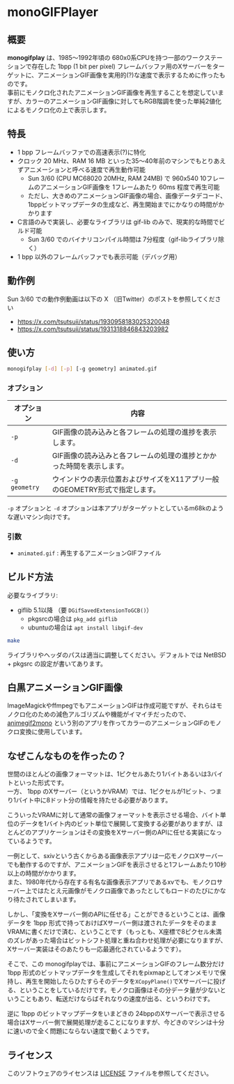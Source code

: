 # monoGIFPlayer

## 概要

**monogifplay** は、1985〜1992年頃の 680x0系CPUを持つ一部のワークステーションで存在した 1bpp (1 bit per pixel) フレームバッファ用のXサーバーをターゲットに、アニメーションGIF画像を実用的(?)な速度で表示するために作ったものです。  
事前にモノクロ化されたアニメーションGIF画像を再生することを想定していますが、カラーのアニメーションGIF画像に対してもRGB階調を使った単純2値化によるモノクロ化の上で表示します。

## 特長

- 1 bpp フレームバッファでの高速表示(?)に特化
- クロック 20 MHz、RAM 16 MB といった35〜40年前のマシンでもとりあえずアニメーションと呼べる速度で再生動作可能
  - Sun 3/60 (CPU MC68020 20MHz, RAM 24MB) で 960x540 10フレームのアニメーションGIF画像を 1フレームあたり 60ms 程度で再生可能
  - ただし、大きめのアニメーションGIF画像の場合、画像データデコード、 1bppビットマップデータの生成など、再生開始までにかなりの時間がかかります
- C言語のみで実装し、必要なライブラリは gif-lib のみで、現実的な時間でビルド可能
  - Sun 3/60 でのバイナリコンパイル時間は 7分程度（gif-libライブラリ除く）
- 1 bpp 以外のフレームバッファでも表示可能（デバッグ用）

## 動作例

Sun 3/60 での動作例動画は以下の X （旧Twitter）のポストを参照してください
- https://x.com/tsutsuii/status/1930958183025320048
- https://x.com/tsutsuii/status/1931318846843203982

## 使い方

```sh
monogifplay [-d] [-p] [-g geometry] animated.gif
```

### オプション

| オプション    | 内容 |
|---------------|------|
| `-p`	        | GIF画像の読み込みと各フレームの処理の進捗を表示します。 |
| `-d`          | GIF画像の読み込みと各フレームの処理の進捗とかかった時間を表示します。 |
| `-g geometry` | ウインドウの表示位置およびサイズをX11アプリ一般のGEOMETRY形式で指定します。 |

`-p` オプションと `-d` オプションは本アプリがターゲットとしているm68kのような遅いマシン向けです。

### 引数

- `animated.gif`  : 再生するアニメーションGIFファイル

## ビルド方法

必要なライブラリ:

- giflib 5.1以降 （要 `DGifSavedExtensionToGCB()`）
  - pkgsrcの場合は `pkg_add giflib`
  - ubuntuの場合は `apt install libgif-dev`

```sh
make
```
ライブラリやヘッダのパスは適当に調整してください。デフォルトでは NetBSD + pkgsrc の設定が書いてあります。

## 白黒アニメーションGIF画像

ImageMagickやffmpegでもアニメーションGIFは作成可能ですが、それらはモノクロ化のための減色アルゴリズムや機能がイマイチだったので、 [animegif2mono](https://github.com/tsutsui/animegif2mono) という別のアプリを作ってカラーのアニメーションGIFのモノクロ変換に使用しています。

## なぜこんなものを作ったの？

世間のほとんどの画像フォーマットは、1ピクセルあたり1バイトあるいは3バイトといった形式です。  
一方、 1bpp のXサーバー（というかVRAM）では、1ピクセルが1ビット、つまり1バイト中に8ドット分の情報を持たせる必要があります。

こういったVRAMに対して通常の画像フォーマットを表示させる場合、バイト単位のデータを1バイト内のビット単位で展開して変換する必要がありますが、ほとんどのアプリケーションはその変換をXサーバー側のAPIに任せる実装になっているようです。

一例として、sxivという古くからある画像表示アプリは一応モノクロXサーバーでも動作するのですが、アニメーションGIFを表示させると1フレームあたり10秒以上の時間がかかります。  
また、1980年代から存在する有名な画像表示アプリであるxvでも、モノクロサーバー上ではたとえ元画像がモノクロ画像であったとしてもロードのたびにかなり待たされてしまいます。

しかし、「変換をXサーバー側のAPIに任せる」ことができるということは、画像データを 1bpp 形式で持っておけばXサーバー側は渡されたデータをそのままVRAMに書くだけで済む、ということです（もっとも、X座標で8ピクセル未満のズレがあった場合はビットシフト処理と重ね合わせ処理が必要になりますが、Xサーバー実装はそのあたりも一応最適化されているようです）。

そこで、この monogifplayでは、事前にアニメーションGIFのフレーム数分だけ 1bpp 形式のビットマップデータを生成してそれをpixmapとしてオンメモリで保持し、再生を開始したらひたすらそのデータを`XCopyPlane()`でXサーバーに投げる、ということをしているだけです。モノクロ画像はその分データ量が少ないということもあり、転送だけならばそれなりの速度が出る、というわけです。

逆に 1bpp のビットマップデータをいまどきの 24bppのXサーバーで表示させる場合はXサーバー側で展開処理が走ることになりますが、今どきのマシンは十分に速いので全く問題にならない速度で動くようです。

## ライセンス

このソフトウェアのライセンスは [LICENSE](LICENSE) ファイルを参照してください。
